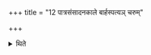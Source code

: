 +++
title = "12 पात्रसंसादनकाले बार्हस्पत्यञ् चरुम्"

+++

<details><summary>थिते</summary>

पात्रसंसादनकाले बार्हस्पत्यं चरुं मैत्रं च पात्रं कपालानां स्थाने प्रयुनक्ति १२
</details>
